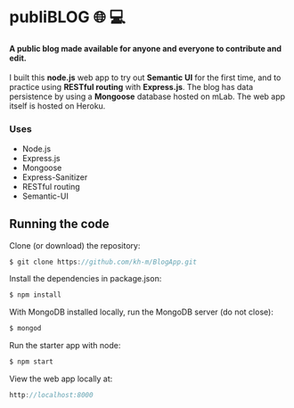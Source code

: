 # publiBLOG :globe_with_meridians: :computer:
#### A public blog made available for anyone and everyone to contribute and edit.

I built this **node.js** web app to try out **Semantic UI** for the first time, and to practice using **RESTful routing** with **Express.js**. The blog has data persistence by using a **Mongoose** database hosted on mLab. The web app itself is hosted on Heroku.

### Uses
* Node.js
* Express.js
* Mongoose
* Express-Sanitizer
* RESTful routing
* Semantic-UI

## Running the code
Clone (or download) the repository:
```javascript
$ git clone https://github.com/kh-m/BlogApp.git
```

Install the dependencies in package.json:
```javascript
$ npm install
```

With MongoDB installed locally, run the MongoDB server (do not close):
```javascript
$ mongod
```
Run the starter app with node:
```javascript
$ npm start
```
View the web app locally at:
```javascript
http://localhost:8000
```
